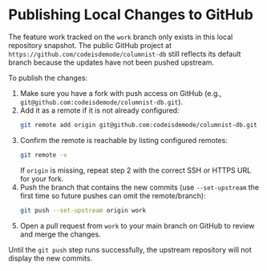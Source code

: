 # Publishing Local Changes to GitHub

The feature work tracked on the `work` branch only exists in this local repository snapshot. The public GitHub project at `https://github.com/codeisdemode/columnist-db` still reflects its default branch because the updates have not been pushed upstream.

To publish the changes:

1. Make sure you have a fork with push access on GitHub (e.g., `git@github.com:codeisdemode/columnist-db.git`).
2. Add it as a remote if it is not already configured:
   ```bash
   git remote add origin git@github.com:codeisdemode/columnist-db.git
   ```
3. Confirm the remote is reachable by listing configured remotes:
   ```bash
   git remote -v
   ```
   If `origin` is missing, repeat step 2 with the correct SSH or HTTPS URL for your fork.
4. Push the branch that contains the new commits (use `--set-upstream` the first time so future pushes can omit the remote/branch):
   ```bash
   git push --set-upstream origin work
   ```
5. Open a pull request from `work` to your main branch on GitHub to review and merge the changes.

Until the `git push` step runs successfully, the upstream repository will not display the new commits.
